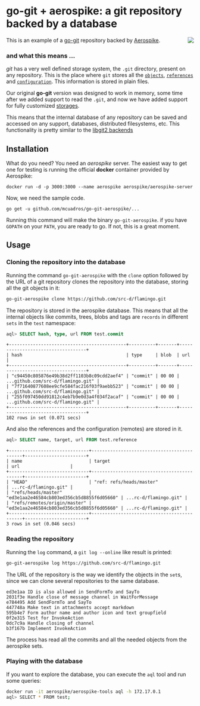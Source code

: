 # go-git + aerospike: a git repository backed by a database

<img src="https://upload.wikimedia.org/wikipedia/en/2/2b/Aerospike_logo.png" align="right"/> This is an example of a [go-git](https://github.com/src-d/go-git) repository backed by [Aerospike](http://www.aerospike.com/).




### and what this means ...
*git* has a very well defined storage system, the `.git` directory, present on any repository. This is the place where `git` stores all the [`objects`](https://git-scm.com/book/en/v2/Git-Internals-Git-Objects), [`references`](https://git-scm.com/book/es/v2/Git-Internals-Git-References) and [`configuration`](https://git-scm.com/docs/git-config#_configuration_file). This information is stored in plain files.

Our original **go-git** version was designed to work in memory, some time after we added support to read the `.git`, and now we have added support for fully customized [storages](https://godoc.org/github.com/goabstract/go-git/v5/storage#Storer).

This means that the internal database of any repository can be saved and accessed on any support, databases, distributed filesystems, etc. This functionality is pretty similar to the [libgit2 backends](http://blog.deveo.com/your-git-repository-in-a-database-pluggable-backends-in-libgit2/)


Installation
------------

What do you need? You need an *aerospike* server. The easiest way to get one for testing is running the official **docker** container provided by Aerospike:

```
docker run -d -p 3000:3000 --name aerospike aerospike/aerospike-server
```

Now, we need the sample code.

```
go get -u github.com/mcuadros/go-git-aerospike/...
```

Running this command will make the binary `go-git-aerospike`. if you have `GOPATH` on your `PATH`, you are ready to go. If not, this is a great moment.

Usage
-----

### Cloning the repository into the database

Running the command `go-git-aerospike` with the `clone` option followed by the URL of a git repository clones the repository into the database, storing all the git objects in it:

```sh
go-git-aerospike clone https://github.com/src-d/flamingo.git
```

The repository is stored in the aerospike database. This means that all the internal objects like commits, trees, blobs and tags are `records` in different `sets` in the `test` namespace:

```sql
aql> SELECT hash, type, url FROM test.commit
```

```
+--------------------------------------------+----------+-------+-----------------------------------+
| hash                                       | type     | blob  | url                               |
+--------------------------------------------+----------+-------+-----------------------------------+
| "c94450c805876e49b38d2ff1103b8c09cdd2aef4" | "commit" | 00 00 | ...github.com/src-d/flamingo.git" |
| "7f71640877608ee9cfe584fac216f03f9aebb523" | "commit" | 00 00 | ...github.com/src-d/flamingo.git" |
| "255f097450dd91812c4eb7b9e0d3a4f034f2acaf" | "commit" | 00 00 | ...github.com/src-d/flamingo.git" |
+--------------------------------------------+----------+-------+-----------------------------------+
102 rows in set (0.071 secs)
```

And also the references and the configuration (remotes) are stored in it.

```sql
aql> SELECT name, target, url FROM test.reference
```
```
+------------------------------+--------------------------------------------+-----------------------+
| name                         | target                                     | url                   |
+------------------------------+--------------------------------------------+-----------------------+
| "HEAD"                       | "ref: refs/heads/master"                   | ...rc-d/flamingo.git" |
| "refs/heads/master"          | "ed3e1aa2e46584cb803ed356cb5d8855f6d05660" | ...rc-d/flamingo.git" |
| "refs/remotes/origin/master" | "ed3e1aa2e46584cb803ed356cb5d8855f6d05660" | ...rc-d/flamingo.git" |
+------------------------------+--------------------------------------------+-----------------------+
3 rows in set (0.046 secs)
```

### Reading the repository

Running the `log` command, a `git log --online` like result is printed:

```sh
go-git-aerospike log https://github.com/src-d/flamingo.git
```

The URL of the repository is the way we identify the objects in the `set`s, since we can clone several repositories to the same database.

```
ed3e1aa ID is also allowed in SendFormTo and SayTo
2031f3e Handle close of message channel in WaitForMessage
e784495 Add SendFormTo and SayTo
447748a Make text in attachments accept markdown
595b4e7 Form author name and author icon and text groupfield
0f2e315 Test for InvokeAction
0dc7c9a Handle closing of channel
b3f167b Implement InvokeAction
```

The process has read all the commits and all the needed objects from the aerospike sets.

### Playing with the database

If you want to explore the database, you can execute the `aql` tool and run some queries:

```sh
docker run -it aerospike/aerospike-tools aql -h 172.17.0.1
aql> SELECT * FROM test;
```
